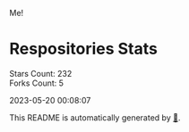 Me!

# Respositories Stats
Stars Count: 232  
Forks Count: 5

2023-05-20 00:08:07  

This README is automatically generated by [🐰](https://github.com/rnitta/rnitta).
